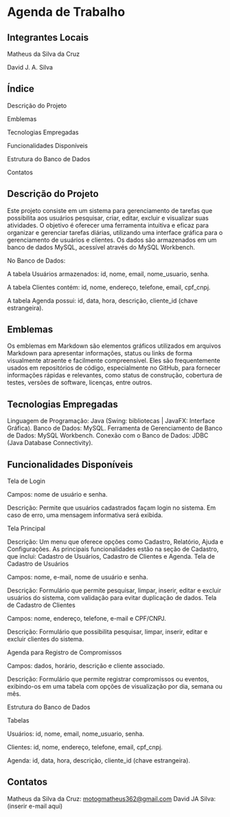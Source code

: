 # Agenda de Trabalho

## Integrantes Locais

Matheus da Silva da Cruz

David J. A. Silva

## Índice

Descrição do Projeto

Emblemas

Tecnologias Empregadas

Funcionalidades Disponíveis

Estrutura do Banco de Dados

Contatos

## Descrição do Projeto

Este projeto consiste em um sistema para gerenciamento de tarefas que possibilita aos usuários pesquisar, criar, editar, excluir e visualizar suas atividades. O objetivo é oferecer uma ferramenta intuitiva e 
eficaz para organizar e gerenciar tarefas diárias, utilizando uma interface gráfica para o gerenciamento de usuários e clientes. Os dados são armazenados em um banco de dados MySQL, acessível através do MySQL 
Workbench.

No Banco de Dados:

A tabela Usuários armazenados: id, nome, email, nome_usuario, senha.

A tabela Clientes contém: id, nome, endereço, telefone, email, cpf_cnpj.

A tabela Agenda possui: id, data, hora, descrição, cliente_id (chave estrangeira).

## Emblemas

Os emblemas em Markdown são elementos gráficos utilizados em arquivos Markdown para apresentar informações, status ou links de forma visualmente atraente e facilmente compreensível. Eles são frequentemente usados
​​em repositórios de código, especialmente no GitHub, para fornecer informações rápidas e relevantes, como status de construção, cobertura de testes, versões de software, licenças, entre outros.

## Tecnologias Empregadas
Linguagem de Programação: Java (Swing: bibliotecas | JavaFX: Interface Gráfica).
Banco de Dados: MySQL.
Ferramenta de Gerenciamento de Banco de Dados: MySQL Workbench.
Conexão com o Banco de Dados: JDBC (Java Database Connectivity).

## Funcionalidades Disponíveis

Tela de Login

Campos: nome de usuário e senha.

Descrição: Permite que usuários cadastrados façam login no sistema. Em caso de erro, uma mensagem informativa será exibida.

Tela Principal

Descrição: Um menu que oferece opções como Cadastro, Relatório, Ajuda e Configurações. As principais funcionalidades estão na seção de Cadastro, que inclui: Cadastro de Usuários, Cadastro de Clientes e Agenda.
Tela de Cadastro de Usuários

Campos: nome, e-mail, nome de usuário e senha.

Descrição: Formulário que permite pesquisar, limpar, inserir, editar e excluir usuários do sistema, com validação para evitar duplicação de dados.
Tela de Cadastro de Clientes

Campos: nome, endereço, telefone, e-mail e CPF/CNPJ.

Descrição: Formulário que possibilita pesquisar, limpar, inserir, editar e excluir clientes do sistema.

Agenda para Registro de Compromissos

Campos: dados, horário, descrição e cliente associado.

Descrição: Formulário que permite registrar compromissos ou eventos, exibindo-os em uma tabela com opções de visualização por dia, semana ou mês.

Estrutura do Banco de Dados

Tabelas

Usuários: id, nome, email, nome_usuario, senha.

Clientes: id, nome, endereço, telefone, email, cpf_cnpj.

Agenda: id, data, hora, descrição, cliente_id (chave estrangeira).

## Contatos
Matheus da Silva da Cruz: motogmatheus362@gmail.com
David JA Silva: (inserir e-mail aqui)
